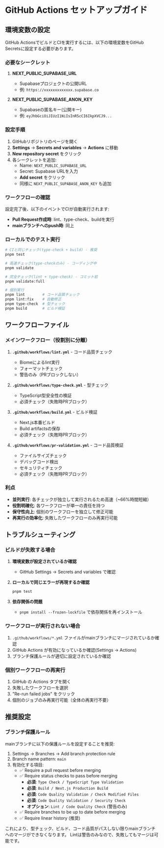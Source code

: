 # GitHub Actions セットアップガイド

## 環境変数の設定

GitHub ActionsでビルドとCIを実行するには、以下の環境変数をGitHub Secretsに設定する必要があります。

### 必要なシークレット

1. **NEXT_PUBLIC_SUPABASE_URL**
   - Supabaseプロジェクトの公開URL
   - 例: `https://xxxxxxxxxxxxx.supabase.co`

2. **NEXT_PUBLIC_SUPABASE_ANON_KEY**
   - Supabaseの匿名キー(公開キー)
   - 例: `eyJhbGciOiJIUzI1NiIsInR5cCI6IkpXVCJ9...`

### 設定手順

1. GitHubリポジトリのページを開く
2. **Settings** → **Secrets and variables** → **Actions** に移動
3. **New repository secret** をクリック
4. 各シークレットを追加:
   - Name: `NEXT_PUBLIC_SUPABASE_URL`
   - Secret: Supabase URLを入力
   - **Add secret** をクリック
   - 同様に `NEXT_PUBLIC_SUPABASE_ANON_KEY` も追加

### ワークフローの確認

設定完了後、以下のイベントでCIが自動実行されます:

- **Pull Request作成時**: lint、type-check、buildを実行
- **mainブランチへのpush時**: 同上

### ローカルでのテスト実行

```bash
# CIと同じチェック(type-check + build) - 推奨
pnpm test

# 高速チェック(type-checkのみ) - コーディング中
pnpm validate

# 完全チェック(lint + type-check) - コミット前
pnpm validate:full

# 個別実行
pnpm lint        # コード品質チェック
pnpm lint:fix    # 自動修正
pnpm type-check  # 型チェック
pnpm build       # ビルド検証
```

## ワークフローファイル

### メインワークフロー（役割別に分離）

1. **`.github/workflows/lint.yml`** - コード品質チェック
   - Biomeによるlint実行
   - フォーマットチェック
   - 警告のみ（PRブロックしない）

2. **`.github/workflows/type-check.yml`** - 型チェック
   - TypeScript型安全性の検証
   - 必須チェック（失敗時PRブロック）

3. **`.github/workflows/build.yml`** - ビルド検証
   - Next.js本番ビルド
   - Build artifactsの保存
   - 必須チェック（失敗時PRブロック）

4. **`.github/workflows/pr-validation.yml`** - コード品質検証
   - ファイルサイズチェック
   - デバッグコード検出
   - セキュリティチェック
   - 必須チェック（失敗時PRブロック）

### 利点
- **並列実行**: 各チェックが独立して実行されるため高速（~66%時間短縮）
- **役割明確化**: 各ワークフローが単一の責任を持つ
- **保守性向上**: 個別のワークフローを独立して修正可能
- **再実行の効率化**: 失敗したワークフローのみ再実行可能

## トラブルシューティング

### ビルドが失敗する場合

1. **環境変数が設定されているか確認**
   - GitHub Settings → Secrets and variables で確認

2. **ローカルで同じエラーが再現するか確認**
   ```bash
   pnpm test
   ```

3. **依存関係の問題**
   - `pnpm install --frozen-lockfile` で依存関係を再インストール

### ワークフローが実行されない場合

1. `.github/workflows/*.yml` ファイルがmainブランチにマージされているか確認
2. GitHub Actions が有効になっているか確認(Settings → Actions)
3. ブランチ保護ルールが適切に設定されているか確認

### 個別ワークフローの再実行

1. GitHub の Actions タブを開く
2. 失敗したワークフローを選択
3. "Re-run failed jobs" をクリック
4. 個別のジョブのみ再実行可能（全体の再実行不要）

## 推奨設定

### ブランチ保護ルール

mainブランチに以下の保護ルールを設定することを推奨:

1. Settings → Branches → Add branch protection rule
2. Branch name pattern: `main`
3. 有効化する項目:
   - ✅ Require a pull request before merging
   - ✅ Require status checks to pass before merging
     - **必須**: `Type Check / TypeScript Type Validation`
     - **必須**: `Build / Next.js Production Build`
     - **必須**: `Code Quality Validation / Check Modified Files`
     - **必須**: `Code Quality Validation / Security Check`
     - **オプション**: `Lint / Code Quality Check` (警告のみ)
   - ✅ Require branches to be up to date before merging
   - ✅ Require linear history (推奨)

これにより、型チェック、ビルド、コード品質がパスしない限りmainブランチへのマージができなくなります。
Lintは警告のみなので、失敗してもマージは可能です。
